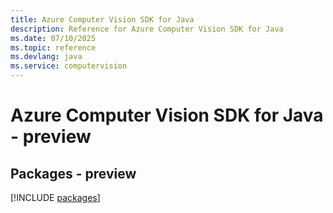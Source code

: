 ```yaml
---
title: Azure Computer Vision SDK for Java
description: Reference for Azure Computer Vision SDK for Java
ms.date: 07/10/2025
ms.topic: reference
ms.devlang: java
ms.service: computervision
---
```

# Azure Computer Vision SDK for Java - preview
## Packages - preview
[!INCLUDE [packages](computer-vision-index.md)]
